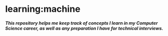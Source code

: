 # learning:machine

##### This repository helps me keep track of concepts I learn in my Computer Science career, as well as any preparation I have for technical interviews.